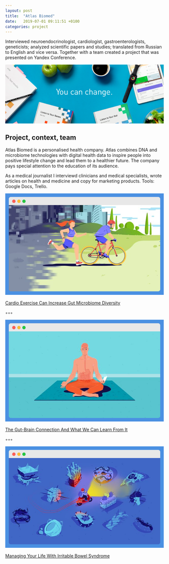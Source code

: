 ```yaml
---
layout: post
title:  "Atlas Biomed"
date:   2019-07-01 09:11:51 +0100
categories: project
---
```

Interviewed neuroendocrinologist, cardiologist, gastroenterologists, geneticists; analyzed scientific papers and studies; translated from Russian to English and vice versa. Together with a team created a project that was presented on Yandex Conference.

![atlas project picture](/assets/atlas-biomed.png)

## Project, context, team

Atlas Biomed is a personalised health company. Atlas combines DNA and microbiome technologies with digital health data to inspire people into positive lifestyle change and lead them to a healthier future. The company pays special attention to the education of its audience.

As a medical journalist I interviewd clinicians and medical specialists, wrote articles on health and medicine and copy for marketing products. Tools: Google Docs, Trello.

![Atlas article on Cardio Exercise Can Increase Gut Microbiome Diversity](/assets/atlas/activity-and-microbiome.png)

[Cardio Exercise Can Increase Gut Microbiome Diversity](https://atlasbiomed.com/blog/cardio-exercise-improves-gut-microbiome-diversity/)

◦◦◦

![Atlas article on The Gut-Brain Connection And What We Can Learn From It](/assets/atlas/brain-and-guts.png)

[The Gut-Brain Connection And What We Can Learn From It](https://atlasbiomed.com/blog/gut-brain-connection/)

◦◦◦

![Atlas article on Managing Your Life With Irritable Bowel Syndrome](/assets/atlas/bowel-syndrome.png)

[Managing Your Life With Irritable Bowel Syndrome](https://atlasbiomed.com/blog/managing-your-life-with-irritable-bowel-syndrome/)
